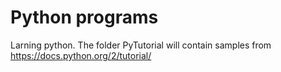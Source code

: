# Python programs
Larning python.
The folder PyTutorial will contain samples from https://docs.python.org/2/tutorial/
